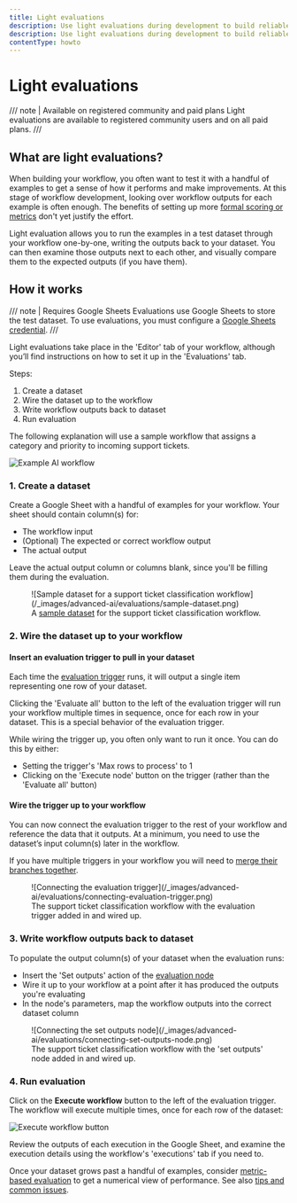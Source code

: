 ```yaml
---
title: Light evaluations
description: Use light evaluations during development to build reliable LLM-based workflows by measuring the performance of known test cases.
description: Use light evaluations during development to build reliable LLM-based workflows by checking the results of executing against known test cases.
contentType: howto
---
```


# Light evaluations
<!-- vale from-microsoft.HeadingPunctuation = NO -->

/// note | Available on registered community and paid plans
Light evaluations are available to registered community users and on all paid plans.
///

## What are light evaluations?

When building your workflow, you often want to test it with a handful of examples to get a sense of how it performs and make improvements. At this stage of workflow development, looking over workflow outputs for each example is often enough. The benefits of setting up more [formal scoring or metrics](/advanced-ai/evaluations/metric-based-evaluations.md) don't yet justify the effort.

Light evaluation allows you to run the examples in a test dataset through your workflow one-by-one, writing the outputs back to your dataset. You can then examine those outputs next to each other, and visually compare them to the expected outputs (if you have them).

## How it works

/// note | Requires Google Sheets
Evaluations use Google Sheets to store the test dataset. To use evaluations, you must configure a [Google Sheets credential](/integrations/builtin/credentials/google/index.md).
///

Light evaluations take place in the 'Editor' tab of your workflow, although you’ll find instructions on how to set it up in the 'Evaluations' tab.

Steps:

1. Create a dataset
2. Wire the dataset up to the workflow
3. Write workflow outputs back to dataset
4. Run evaluation

The following explanation will use a sample workflow that assigns a category and priority to incoming support tickets.

![Example AI workflow ](/_images/advanced-ai/evaluations/example-ai-workflow.png)

### 1. Create a dataset

Create a Google Sheet with a handful of examples for your workflow. Your sheet should contain column(s) for:

- The workflow input
- (Optional) The expected or correct workflow output
- The actual output

Leave the actual output column or columns blank, since you'll be filling them during the evaluation.

<figure markdown="span">
![Sample dataset for a support ticket classification workflow](/_images/advanced-ai/evaluations/sample-dataset.png)
<figcaption>A <a href="https://docs.google.com/spreadsheets/d/1uuPS5cHtSNZ6HNLOi75A2m8nVWZrdBZ_Ivf58osDAS8/edit?gid=294497137#gid=294497137">sample dataset</a> for the support ticket classification workflow.</figcaption>
</figure>

### 2. Wire the dataset up to your workflow

#### Insert an evaluation trigger to pull in your dataset

Each time the [evaluation trigger](/integrations/builtin/core-nodes/n8n-nodes-base.evaluationtrigger.md) runs, it will output a single item representing one row of your dataset.

Clicking the 'Evaluate all' button to the left of the evaluation trigger will run your workflow multiple times in sequence, once for each row in your dataset. This is a special behavior of the evaluation trigger.

While wiring the trigger up, you often only want to run it once. You can do this by either:

- Setting the trigger's 'Max rows to process' to 1
- Clicking on the 'Execute node' button on the trigger (rather than the 'Evaluate all' button)

#### Wire the trigger up to your workflow

You can now connect the evaluation trigger to the rest of your workflow and reference the data that it outputs. At a minimum, you need to use the dataset’s input column(s) later in the workflow.

If you have multiple triggers in your workflow you will need to [merge their branches together](/advanced-ai/evaluations/tips-and-common-issues.md#combining-multiple-triggers).

<figure markdown="span">
![Connecting the evaluation trigger](/_images/advanced-ai/evaluations/connecting-evaluation-trigger.png)
<figcaption>The support ticket classification workflow with the evaluation trigger added in and wired up.</figcaption>
</figure>

### 3. Write workflow outputs back to dataset

To populate the output column(s) of your dataset when the evaluation runs:

- Insert the 'Set outputs' action of the [evaluation node](/integrations/builtin/core-nodes/n8n-nodes-base.evaluation.md)
- Wire it up to your workflow at a point after it has produced the outputs you're evaluating
- In the node's parameters, map the workflow outputs into the correct dataset column

<figure markdown="span">
![Connecting the set outputs node](/_images/advanced-ai/evaluations/connecting-set-outputs-node.png)
<figcaption>The support ticket classification workflow with the 'set outputs' node added in and wired up.</figcaption>
</figure>

### 4. Run evaluation

Click on the **Execute workflow** button to the left of the evaluation trigger. The workflow will execute multiple times, once for each row of the dataset:

![Execute workflow button](/_images/advanced-ai/evaluations/execute-workflow-button.png)

Review the outputs of each execution in the Google Sheet, and examine the execution details using the workflow's 'executions' tab if you need to.

Once your dataset grows past a handful of examples, consider [metric-based evaluation](/advanced-ai/evaluations/metric-based-evaluations.md) to get a numerical view of performance. See also [tips and common issues](/advanced-ai/evaluations/tips-and-common-issues.md).
